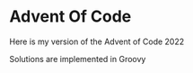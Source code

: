 # Advent Of Code

Here is my version of the Advent of Code 2022

Solutions are implemented in Groovy
